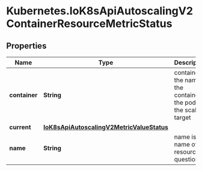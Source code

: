 # Kubernetes.IoK8sApiAutoscalingV2ContainerResourceMetricStatus

## Properties

Name | Type | Description | Notes
------------ | ------------- | ------------- | -------------
**container** | **String** | container is the name of the container in the pods of the scaling target | 
**current** | [**IoK8sApiAutoscalingV2MetricValueStatus**](IoK8sApiAutoscalingV2MetricValueStatus.md) |  | 
**name** | **String** | name is the name of the resource in question. | 


